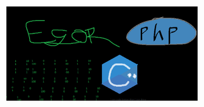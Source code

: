 # [![egor kharatyan header](Untitled.png)](http://egor.co.za)
<!--
**PurryFury/PurryFury** is a ✨ _special_ ✨ repository because its `README.md` (this file) appears on your GitHub profile.


<img src="https://raw.githubusercontent.com/PurryFury/PurryFury/master/hackerman.gif" width="30px">
<img src="https://raw.githubusercontent.com/PurryFury/PurryFury/master/tenor.gif" width="30px">

### Hi there 👋

Here are some ideas to get you started:

- 🔭 I’m currently working on ...
- 🌱 I’m currently learning ...
- 👯 I’m looking to collaborate on ...
- 🤔 I’m looking for help with ...
- 💬 Ask me about ...
- 📫 How to reach me: ...
- 😄 Pronouns: ...
- ⚡ Fun fact: ...
-->
